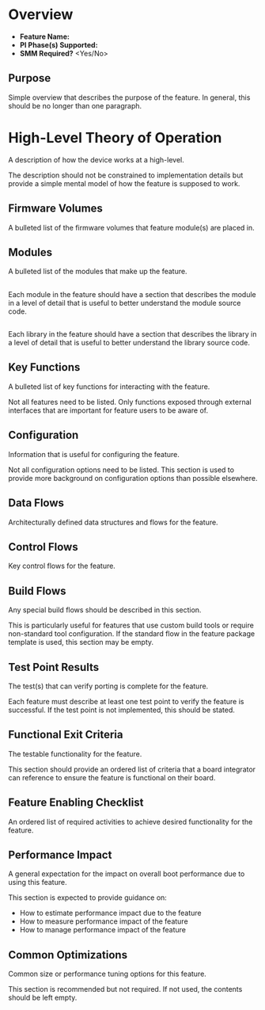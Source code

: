 # Overview
* **Feature Name:** <Feature Name>
* **PI Phase(s) Supported:** <PI Phases Supported>
* **SMM Required?** <Yes/No>

## Purpose
Simple overview that describes the purpose of the feature. In general, this should be no longer than one paragraph.

# High-Level Theory of Operation
A description of how the device works at a high-level.

The description should not be constrained to implementation details but provide a simple mental model of how the
feature is supposed to work.

## Firmware Volumes
A bulleted list of the firmware volumes that feature module(s) are placed in.

## Modules
A bulleted list of the modules that make up the feature.

## <Module Name>
Each module in the feature should have a section that describes the module in a level of detail that is useful
to better understand the module source code.

## <Library Name>
Each library in the feature should have a section that describes the library in a level of detail that is useful
to better understand the library source code.

## Key Functions
A bulleted list of key functions for interacting with the feature.

Not all features need to be listed. Only functions exposed through external interfaces that are important for feature
users to be aware of.

## Configuration
Information that is useful for configuring the feature.

Not all configuration options need to be listed. This section is used to provide more background on configuration
options than possible elsewhere.

## Data Flows
Architecturally defined data structures and flows for the feature.

## Control Flows
Key control flows for the feature.

## Build Flows
Any special build flows should be described in this section.

This is particularly useful for features that use custom build tools or require non-standard tool configuration. If the
standard flow in the feature package template is used, this section may be empty.

## Test Point Results
The test(s) that can verify porting is complete for the feature.

Each feature must describe at least one test point to verify the feature is successful. If the test point is not
implemented, this should be stated.

## Functional Exit Criteria
The testable functionality for the feature.

This section should provide an ordered list of criteria that a board integrator can reference to ensure the feature is
functional on their board.

## Feature Enabling Checklist
An ordered list of required activities to achieve desired functionality for the feature.

## Performance Impact
A general expectation for the impact on overall boot performance due to using this feature.

This section is expected to provide guidance on:
* How to estimate performance impact due to the feature
* How to measure performance impact of the feature
* How to manage performance impact of the feature

## Common Optimizations
Common size or performance tuning options for this feature.

This section is recommended but not required. If not used, the contents should be left empty.
